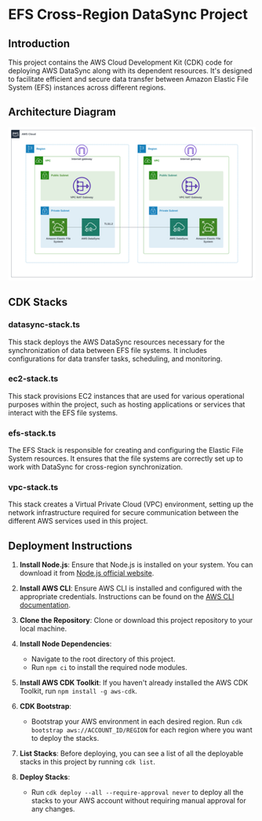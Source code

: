 # EFS Cross-Region DataSync Project

## Introduction
This project contains the AWS Cloud Development Kit (CDK) code for deploying AWS DataSync along with its dependent resources. It's designed to facilitate efficient and secure data transfer between Amazon Elastic File System (EFS) instances across different regions.

## Architecture Diagram
![DataSync Architecture](./diagrams/DataSync.svg)

## CDK Stacks
### datasync-stack.ts
This stack deploys the AWS DataSync resources necessary for the synchronization of data between EFS file systems. It includes configurations for data transfer tasks, scheduling, and monitoring.

### ec2-stack.ts
This stack provisions EC2 instances that are used for various operational purposes within the project, such as hosting applications or services that interact with the EFS file systems.

### efs-stack.ts
The EFS Stack is responsible for creating and configuring the Elastic File System resources. It ensures that the file systems are correctly set up to work with DataSync for cross-region synchronization.

### vpc-stack.ts
This stack creates a Virtual Private Cloud (VPC) environment, setting up the network infrastructure required for secure communication between the different AWS services used in this project.

## Deployment Instructions
1. **Install Node.js**: Ensure that Node.js is installed on your system. You can download it from [Node.js official website](https://nodejs.org/).

2. **Install AWS CLI**: Ensure AWS CLI is installed and configured with the appropriate credentials. Instructions can be found on the [AWS CLI documentation](https://aws.amazon.com/cli/).

3. **Clone the Repository**: Clone or download this project repository to your local machine.

4. **Install Node Dependencies**:
    - Navigate to the root directory of this project.
    - Run `npm ci` to install the required node modules.

5. **Install AWS CDK Toolkit**: If you haven't already installed the AWS CDK Toolkit, run `npm install -g aws-cdk`.

6. **CDK Bootstrap**:
    - Bootstrap your AWS environment in each desired region. Run `cdk bootstrap aws://ACCOUNT_ID/REGION` for each region where you want to deploy the stacks.

7. **List Stacks**: Before deploying, you can see a list of all the deployable stacks in this project by running `cdk list`.

8. **Deploy Stacks**:
    - Run `cdk deploy --all --require-approval never` to deploy all the stacks to your AWS account without requiring manual approval for any changes.